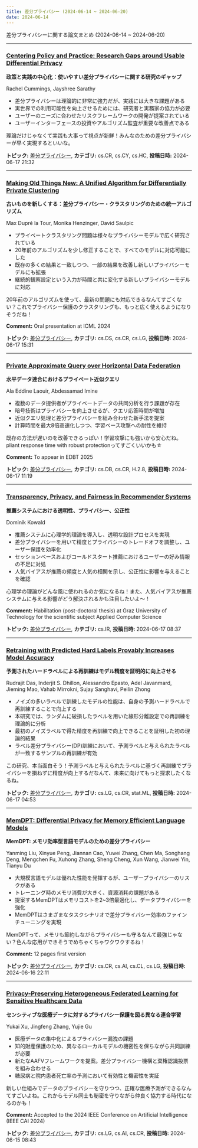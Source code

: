 ```yaml
---
title: 差分プライバシー (2024-06-14 ~ 2024-06-20)
date: 2024-06-14
---
```


差分プライバシーに関する論文まとめ (2024-06-14 ~ 2024-06-20)


- - -

### [Centering Policy and Practice: Research Gaps around Usable Differential Privacy](http://arxiv.org/abs/2406.12103)

**政策と実践の中心化：使いやすい差分プライバシーに関する研究のギャップ**

Rachel Cummings, Jayshree Sarathy

- 差分プライバシーは理論的に非常に強力だが、実践には大きな課題がある
- 実世界での利用可能性を向上させるためには、研究者と実務家の協力が必要
- ユーザーのニーズに合わせたリスクフレームワークの開発が提案されている
- ユーザーインターフェースの投資やアルゴリズム監査が重要な改善点である

理論だけじゃなくて実践も大事って視点が新鮮！みんなのための差分プライバシーが早く実現するといいな。



**トピック:** [差分プライバシー](../../dp), **カテゴリ:** cs.CR, cs.CY, cs.HC, **投稿日時:** 2024-06-17 21:32


- - -

### [Making Old Things New: A Unified Algorithm for Differentially Private Clustering](http://arxiv.org/abs/2406.11649)

**古いものを新しくする：差分プライバシー・クラスタリングのための統一アルゴリズム**

Max Dupré la Tour, Monika Henzinger, David Saulpic

- プライベートクラスタリング問題は様々なプライバシーモデルで広く研究されている
- 20年前のアルゴリズムを少し修正することで、すべてのモデルに対応可能にした
- 既存の多くの結果と一致しつつ、一部の結果を改善し新しいプライバシーモデルにも拡張
- 継続的観察設定という入力が時間と共に変化する新しいプライバシーモデルに対応

20年前のアルゴリズムを使って、最新の問題にも対応できるなんてすごくない？これでプライバシー保護のクラスタリングも、もっと広く使えるようになりそうだね！

**Comment:** Oral presentation at ICML 2024

**トピック:** [差分プライバシー](../../dp), **カテゴリ:** cs.DS, cs.CR, cs.LG, **投稿日時:** 2024-06-17 15:31


- - -

### [Private Approximate Query over Horizontal Data Federation](http://arxiv.org/abs/2406.11421)

**水平データ連合におけるプライベート近似クエリ**

Ala Eddine Laouir, Abdessamad Imine

- 複数のデータ提供者がプライベートデータの共同分析を行う課題が存在
- 暗号技術はプライバシーを向上させるが、クエリ応答時間が増加
- 近似クエリ処理と差分プライバシーを組み合わせた新手法を提案
- 計算時間を最大8倍高速化しつつ、学習ベース攻撃への耐性を維持

既存の方法が遅いのを改善できるっぽい！学習攻撃にも強いから安心だね。pliant response time with robust protectionってすごくいいかも☆

**Comment:** To appear in EDBT 2025

**トピック:** [差分プライバシー](../../dp), **カテゴリ:** cs.DB, cs.CR, H.2.8, **投稿日時:** 2024-06-17 11:19


- - -

### [Transparency, Privacy, and Fairness in Recommender Systems](http://arxiv.org/abs/2406.11323)

**推薦システムにおける透明性、プライバシー、公正性**

Dominik Kowald

- 推薦システムに心理学的理論を導入し、透明な設計プロセスを実現
- 差分プライバシーを用いて精度とプライバシーのトレードオフを調整し、ユーザー保護を効率化
- セッションベースおよびコールドスタート推薦におけるユーザーの好み情報の不足に対処
- 人気バイアスが推薦の頻度と人気の相関を示し、公正性に影響を与えることを確認

心理学の理論がどんな風に使われるのか気になるね！また、人気バイアスが推薦システムに与える影響がどう解決されるかも注目したいよ～！

**Comment:** Habilitation (post-doctoral thesis) at Graz University of Technology   for the scientific subject Applied Computer Science

**トピック:** [差分プライバシー](../../dp), **カテゴリ:** cs.IR, **投稿日時:** 2024-06-17 08:37


- - -

### [Retraining with Predicted Hard Labels Provably Increases Model Accuracy](http://arxiv.org/abs/2406.11206)

**予測されたハードラベルによる再訓練はモデル精度を証明的に向上させる**

Rudrajit Das, Inderjit S. Dhillon, Alessandro Epasto, Adel Javanmard, Jieming Mao, Vahab Mirrokni, Sujay Sanghavi, Peilin Zhong

- ノイズの多いラベルで訓練したモデルの性能は、自身の予測ハードラベルで再訓練することで向上する
- 本研究では、ランダムに破損したラベルを用いた線形分離設定での再訓練を理論的に分析
- 最初のノイズラベルで得た精度を再訓練で向上できることを証明した初の理論的結果
- ラベル差分プライバシー(DP)訓練において、予測ラベルと与えられたラベルが一致するサンプルの再訓練が有効

この研究、本当面白そう！予測ラベルと与えられたラベルに基づく再訓練でプライバシーを損ねずに精度が向上するだなんて、未来に向けてもっと探求したくなるね。



**トピック:** [差分プライバシー](../../dp), **カテゴリ:** cs.LG, cs.CR, stat.ML, **投稿日時:** 2024-06-17 04:53


- - -

### [MemDPT: Differential Privacy for Memory Efficient Language Models](http://arxiv.org/abs/2406.11087)

**MemDPT: メモリ効率型言語モデルのための差分プライバシー**

Yanming Liu, Xinyue Peng, Jiannan Cao, Yuwei Zhang, Chen Ma, Songhang Deng, Mengchen Fu, Xuhong Zhang, Sheng Cheng, Xun Wang, Jianwei Yin, Tianyu Du

- 大規模言語モデルは優れた性能を発揮するが、ユーザープライバシーのリスクがある
- トレーニング時のメモリ消費が大きく、資源消耗の課題がある
- 提案するMemDPTはメモリコストを2~3倍最適化し、データプライバシーを強化
- MemDPTはさまざまなタスクシナリオで差分プライバシー効率のファインチューニングを実現

MemDPTって、メモリも節約しながらプライバシーも守るなんて最強じゃない？色んな応用ができそうでめちゃくちゃワクワクするね！

**Comment:** 12 pages first version

**トピック:** [差分プライバシー](../../dp), **カテゴリ:** cs.CR, cs.AI, cs.CL, cs.LG, **投稿日時:** 2024-06-16 22:11


- - -

### [Privacy-Preserving Heterogeneous Federated Learning for Sensitive Healthcare Data](http://arxiv.org/abs/2406.10563)

**センシティブな医療データに対するプライバシー保護を図る異なる連合学習**

Yukai Xu, Jingfeng Zhang, Yujie Gu

- 医療データの集中化によるプライバシー漏洩の課題
- 知的財産保護のため、異なるローカルモデルの機密性を保ちながら共同訓練が必要
- 新たなAAFVフレームワークを提案。差分プライバシー機構と棄権認識投票を組み合わせる
- 糖尿病と院内患者死亡率の予測において有効性と機密性を実証

新しい仕組みでデータのプライバシーを守りつつ、正確な医療予測ができるなんてすごいよね。これからモデル同士も秘密を守りながら仲良く協力する時代になるのかも！

**Comment:** Accepted to the 2024 IEEE Conference on Artificial Intelligence (IEEE   CAI 2024)

**トピック:** [差分プライバシー](../../dp), **カテゴリ:** cs.LG, cs.AI, cs.CR, **投稿日時:** 2024-06-15 08:43
